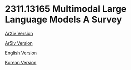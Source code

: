 # 2311.13165 Multimodal Large Language Models A Survey

[ArXiv Version](https://arxiv.org/abs/2311.13165)

[Ar5iv Version](https://ar5iv.org/abs/2311.13165)

[English Version](https://raw.githack.com/kh-kim/arxiv-translator/master/papers/2311.13165/paper.en.html)

[Korean Version](https://raw.githack.com/kh-kim/arxiv-translator/master/papers/2311.13165/paper.ko.html)